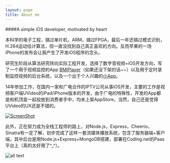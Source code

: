 ```yaml
---
layout: page
title: About me 
---
```



####A simple iOS developer, motivated by heart

本科学的电子工程，搞过单片机，ARM，搞过FPGA，最后一年还搞过模式识别，H.264运动估计算法，但一直没找到自己真正喜欢的方向。反而苹果的一场iPhone的发布会让我产生了开发iOS程序的念头。

研究生阶段从算法研究转向实际工程开发，选择了数字音视频+iOS开发方向，写了一个用于视频监控的App [BMIPlayer](https://itunes.apple.com/us/app/from_appsios.net/id685249880?ign-mpt=uo%3D4)（如果还没下架的话~~）以及用于定时录制监控视频的后台系统，以及一个出于个人兴趣的[小App](https://www.appsmarts.com/app-store/iPhone-iPad/news/646231910_%E9%93%81%E5%98%B4%E8%80%81%E6%A2%81)。

14年参加工作，在国内一家和广电合作的IPTV公司从事iOS开发，主要的工作是视频客户端UVideo的iPad/iPhone版本的开发，由于广电的特殊性，开发的App都是和机顶盒一起投放到消费者手中，均未上架AppStore，当然，自己还是觉得UVideo的UX还是不错的。

[![ScreenShot](http://ww2.sinaimg.cn/large/dd869288jw1ewccnvi442j20sg0lc7bz.jpg)](http://youtu.be/U7fK5sQTP0c)

此外，正在努力成为全栈工程师的路上，对Node.js，Express，Cheerio，Sinatra有一定了解，初步完成了这样一套流媒体播放系统，包含了服务器端+客户端，其中后台是用Node.js+Express+MongoDB搭建，部署在Coding.net的Paas平台上（真的太好用了^_^）。

![all text](http://ww1.sinaimg.cn/large/dd869288jw1ewcdrb1rlog20l70g0e89.gif)


